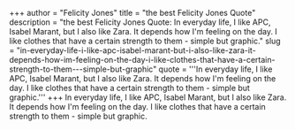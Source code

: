 +++
author = "Felicity Jones"
title = "the best Felicity Jones Quote"
description = "the best Felicity Jones Quote: In everyday life, I like APC, Isabel Marant, but I also like Zara. It depends how I'm feeling on the day. I like clothes that have a certain strength to them - simple but graphic."
slug = "in-everyday-life-i-like-apc-isabel-marant-but-i-also-like-zara-it-depends-how-im-feeling-on-the-day-i-like-clothes-that-have-a-certain-strength-to-them---simple-but-graphic"
quote = '''In everyday life, I like APC, Isabel Marant, but I also like Zara. It depends how I'm feeling on the day. I like clothes that have a certain strength to them - simple but graphic.'''
+++
In everyday life, I like APC, Isabel Marant, but I also like Zara. It depends how I'm feeling on the day. I like clothes that have a certain strength to them - simple but graphic.
